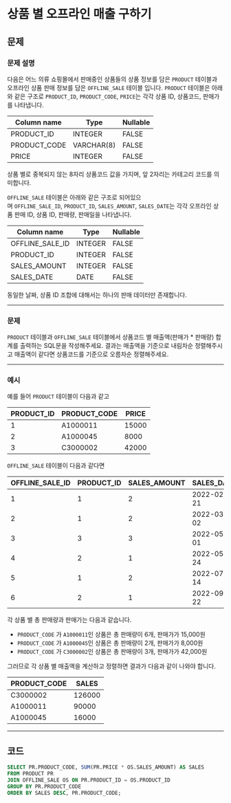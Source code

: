 # 상품 별 오프라인 매출 구하기

## 문제

### **문제 설명**

다음은 어느 의류 쇼핑몰에서 판매중인 상품들의 상품 정보를 담은 `PRODUCT` 테이블과 오프라인 상품 판매 정보를 담은 `OFFLINE_SALE` 테이블 입니다. `PRODUCT` 테이블은 아래와 같은 구조로 `PRODUCT_ID`, `PRODUCT_CODE`, `PRICE`는 각각 상품 ID, 상품코드, 판매가를 나타냅니다.

| Column name | Type | Nullable |
| --- | --- | --- |
| PRODUCT_ID | INTEGER | FALSE |
| PRODUCT_CODE | VARCHAR(8) | FALSE |
| PRICE | INTEGER | FALSE |

상품 별로 중복되지 않는 8자리 상품코드 값을 가지며, 앞 2자리는 카테고리 코드를 의미합니다.

`OFFLINE_SALE` 테이블은 아래와 같은 구조로 되어있으며 `OFFLINE_SALE_ID`, `PRODUCT_ID`, `SALES_AMOUNT`, `SALES_DATE`는 각각 오프라인 상품 판매 ID, 상품 ID, 판매량, 판매일을 나타냅니다.

| Column name | Type | Nullable |
| --- | --- | --- |
| OFFLINE_SALE_ID | INTEGER | FALSE |
| PRODUCT_ID | INTEGER | FALSE |
| SALES_AMOUNT | INTEGER | FALSE |
| SALES_DATE | DATE | FALSE |

동일한 날짜, 상품 ID 조합에 대해서는 하나의 판매 데이터만 존재합니다.

---

### 문제

`PRODUCT` 테이블과 `OFFLINE_SALE` 테이블에서 상품코드 별 매출액(판매가 * 판매량) 합계를 출력하는 SQL문을 작성해주세요. 결과는 매출액을 기준으로 내림차순 정렬해주시고 매출액이 같다면 상품코드를 기준으로 오름차순 정렬해주세요.

---

### 예시

예를 들어 `PRODUCT` 테이블이 다음과 같고

| PRODUCT_ID | PRODUCT_CODE | PRICE |
| --- | --- | --- |
| 1 | A1000011 | 15000 |
| 2 | A1000045 | 8000 |
| 3 | C3000002 | 42000 |

`OFFLINE_SALE` 테이블이 다음과 같다면

| OFFLINE_SALE_ID | PRODUCT_ID | SALES_AMOUNT | SALES_DATE |
| --- | --- | --- | --- |
| 1 | 1 | 2 | 2022-02-21 |
| 2 | 1 | 2 | 2022-03-02 |
| 3 | 3 | 3 | 2022-05-01 |
| 4 | 2 | 1 | 2022-05-24 |
| 5 | 1 | 2 | 2022-07-14 |
| 6 | 2 | 1 | 2022-09-22 |

각 상품 별 총 판매량과 판매가는 다음과 같습니다.

- `PRODUCT_CODE` 가 `A1000011`인 상품은 총 판매량이 6개, 판매가가 15,000원
- `PRODUCT_CODE` 가 `A1000045`인 상품은 총 판매량이 2개, 판매가가 8,000원
- `PRODUCT_CODE` 가 `C3000002`인 상품은 총 판매량이 3개, 판매가가 42,000원

그러므로 각 상품 별 매출액을 계산하고 정렬하면 결과가 다음과 같이 나와야 합니다.

| PRODUCT_CODE | SALES |
| --- | --- |
| C3000002 | 126000 |
| A1000011 | 90000 |
| A1000045 | 16000 |

---

## 코드

```sql
SELECT PR.PRODUCT_CODE, SUM(PR.PRICE * OS.SALES_AMOUNT) AS SALES
FROM PRODUCT PR
JOIN OFFLINE_SALE OS ON PR.PRODUCT_ID = OS.PRODUCT_ID
GROUP BY PR.PRODUCT_CODE
ORDER BY SALES DESC, PR.PRODUCT_CODE;
```